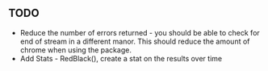 TODO
--------

+ Reduce the number of errors returned - you should be able to check for end of stream
  in a different manor. This should reduce the amount of chrome when using the package.
+ Add Stats - RedBlack(), create a stat on the results over time
